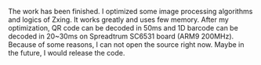 The work has been finished. 
I optimized some image processing algorithms and logics of Zxing. It works greatly and uses few memory.
After my optimization, QR code can be decoded in 50ms and 1D barcode can be decoded in 20~30ms on Spreadtrum SC6531 board (ARM9 200MHz).
Because of some reasons, I can not open the source right now. Maybe in the future, I would release the code.